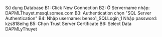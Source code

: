 Sử dụng Database
B1: Click New Connection
B2: Ở Servername nhập: DAPMLThuyet.mssql.somee.com
B3: Authentication chọn "SQL Server Authentication"
B4: Nhập username: benso1_SQLLogin_1
Nhập password: kzs818eihg
B5: Chọn Trust Server Certificate
B6: Select Data DAPMLyThuyet
